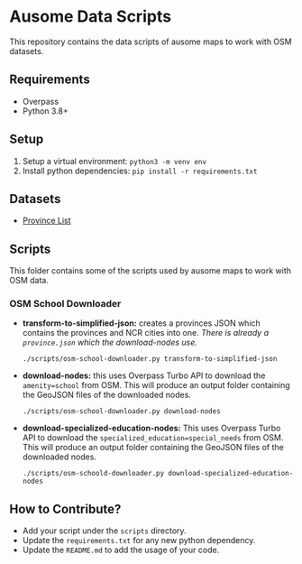 # Ausome Data Scripts
This repository contains the data scripts of ausome maps to work with OSM datasets.


## Requirements
- Overpass
- Python 3.8+

## Setup
1. Setup a virtual environment: `python3 -m venv env`
2. Install python dependencies: `pip install -r requirements.txt`

## Datasets
- [Province List](https://github.com/faeldon/philippines-json-maps)

## Scripts
This folder contains some of the scripts used by ausome maps to work with OSM data.

### OSM School Downloader
- **transform-to-simplified-json:** creates a provinces JSON which contains the provinces and NCR cities into one. _There is already a `province.json` which the download-nodes use._
    ```
    ./scripts/osm-school-downloader.py transform-to-simplified-json
    ```
- **download-nodes:** this uses Overpass Turbo API to download the `amenity=school` from OSM. This will produce an output folder containing the GeoJSON files of the downloaded nodes.
   ```
   ./scripts/osm-school-downloader.py download-nodes
   ```
- **download-specialized-education-nodes:** This uses Overpass Turbo API to download the `specialized_education=special_needs` from OSM. This will produce an output folder containing the GeoJSON files of the downloaded nodes.
   ```
   ./scripts/osm-schoold-downloader.py download-specialized-education-nodes
   ```

## How to Contribute?
- Add your script under the `scripts` directory.
- Update the `requirements.txt` for any new python dependency.
- Update the `README.md` to add the usage of your code.
